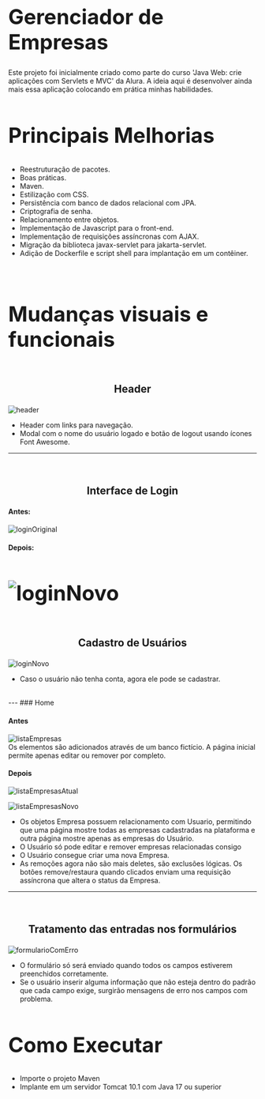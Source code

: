 <style>
h1{
    font-size: 3em;
}

h2{
    font-size: 3em;
}

h3 {
    margin-top: 3em;

    text-align: center;

    font-size: 1.5em;
}
</style>

# Gerenciador de Empresas

Este projeto foi inicialmente criado como parte do curso 'Java Web: crie aplicações com Servlets e MVC' da Alura. A ideia aqui é desenvolver ainda mais essa aplicação colocando em prática minhas habilidades.

## Principais Melhorias

- Reestruturação de pacotes.
- Boas práticas.
- Maven.
- Estilização com CSS.
- Persistência com banco de dados relacional com JPA.
- Criptografia de senha.
- Relacionamento entre objetos.
- Implementação de Javascript para o front-end.
- Implementação de requisições assíncronas com AJAX.
- Migração da biblioteca javax-servlet para jakarta-servlet.
- Adição de Dockerfile e script shell para implantação em um contêiner.

<br>

## Mudanças visuais e funcionais

### Header

![header](readme/header.png)
- Header com links para navegação.
- Modal com o nome do usuário logado e botão de logout usando ícones Font Awesome.

---
### Interface de Login


#### Antes:

![loginOriginal](readme/loginOriginal.png)
#### Depois:
![loginNovo](readme/loginNovo.png)
<br>
---
### Cadastro de Usuários
![loginNovo](readme/cadastroUsuario.png)
<br>
- Caso o usuário não tenha conta, agora ele pode se cadastrar.
<br>
---
### Home

#### Antes
![listaEmpresas](readme/listaEmpresas.png)
<br>
Os elementos são adicionados através de um banco fictício. A página inicial permite apenas editar ou remover por completo.

#### Depois
![listaEmpresasAtual](readme/listaEmpresasAtual.png)
<br>
 
![listaEmpresasNovo](readme/listaEmpresasUsuario.png)
- Os objetos Empresa possuem relacionamento com Usuario, permitindo que uma página mostre todas as empresas cadastradas na plataforma e outra página mostre apenas as empresas do Usuário.
- O Usuário só pode editar e remover empresas relacionadas consigo
- O Usuário consegue criar uma nova Empresa.
- As remoções agora não são mais deletes, são exclusões lógicas. Os botões remove/restaura quando clicados enviam uma requisição assíncrona que altera o status da Empresa.
---

### Tratamento das entradas nos formulários

![formularioComErro](readme/cadastroUsuarioErro.png)

- O formulário só será enviado quando todos os campos estiverem preenchidos corretamente. 
- Se o usuário inserir alguma informação que não esteja dentro do padrão que cada campo exige, surgirão mensagens de erro nos campos com problema.

## Como Executar

- Importe o projeto Maven
- Implante em um servidor Tomcat 10.1 com Java 17 ou superior
